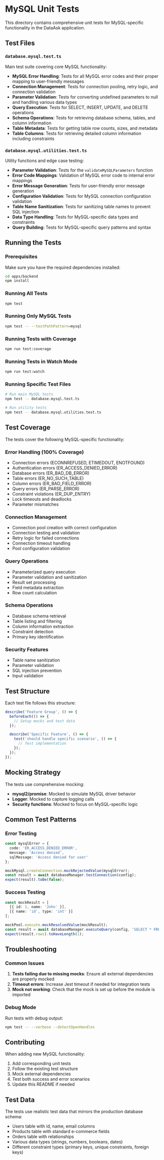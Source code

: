 # MySQL Unit Tests

This directory contains comprehensive unit tests for MySQL-specific functionality in the DataAsk application.

## Test Files

### `database.mysql.test.ts`
Main test suite covering core MySQL functionality:

- **MySQL Error Handling**: Tests for all MySQL error codes and their proper mapping to user-friendly messages
- **Connection Management**: Tests for connection pooling, retry logic, and connection validation
- **Parameter Validation**: Tests for converting undefined parameters to null and handling various data types
- **Query Execution**: Tests for SELECT, INSERT, UPDATE, and DELETE operations
- **Schema Operations**: Tests for retrieving database schema, tables, and column information
- **Table Metadata**: Tests for getting table row counts, sizes, and metadata
- **Table Columns**: Tests for retrieving detailed column information including constraints

### `database.mysql.utilities.test.ts`
Utility functions and edge case testing:

- **Parameter Validation**: Tests for the `validateMySQLParameters` function
- **Error Code Mappings**: Validation of MySQL error code to internal error mappings
- **Error Message Generation**: Tests for user-friendly error message generation
- **Configuration Validation**: Tests for MySQL connection configuration validation
- **Table Name Sanitization**: Tests for sanitizing table names to prevent SQL injection
- **Data Type Handling**: Tests for MySQL-specific data types and constraints
- **Query Building**: Tests for MySQL-specific query patterns and syntax

## Running the Tests

### Prerequisites

Make sure you have the required dependencies installed:

```bash
cd apps/backend
npm install
```

### Running All Tests

```bash
npm test
```

### Running Only MySQL Tests

```bash
npm test -- --testPathPattern=mysql
```

### Running Tests with Coverage

```bash
npm run test:coverage
```

### Running Tests in Watch Mode

```bash
npm run test:watch
```

### Running Specific Test Files

```bash
# Run main MySQL tests
npm test -- database.mysql.test.ts

# Run utility tests
npm test -- database.mysql.utilities.test.ts
```

## Test Coverage

The tests cover the following MySQL-specific functionality:

### Error Handling (100% Coverage)
- Connection errors (ECONNREFUSED, ETIMEDOUT, ENOTFOUND)
- Authentication errors (ER_ACCESS_DENIED_ERROR)
- Database errors (ER_BAD_DB_ERROR)
- Table errors (ER_NO_SUCH_TABLE)
- Column errors (ER_BAD_FIELD_ERROR)
- Query errors (ER_PARSE_ERROR)
- Constraint violations (ER_DUP_ENTRY)
- Lock timeouts and deadlocks
- Parameter mismatches

### Connection Management
- Connection pool creation with correct configuration
- Connection testing and validation
- Retry logic for failed connections
- Connection timeout handling
- Pool configuration validation

### Query Operations
- Parameterized query execution
- Parameter validation and sanitization
- Result set processing
- Field metadata extraction
- Row count calculation

### Schema Operations
- Database schema retrieval
- Table listing and filtering
- Column information extraction
- Constraint detection
- Primary key identification

### Security Features
- Table name sanitization
- Parameter validation
- SQL injection prevention
- Input validation

## Test Structure

Each test file follows this structure:

```typescript
describe('Feature Group', () => {
  beforeEach(() => {
    // Setup mocks and test data
  });

  describe('Specific Feature', () => {
    test('should handle specific scenario', () => {
      // Test implementation
    });
  });
});
```

## Mocking Strategy

The tests use comprehensive mocking:

- **mysql2/promise**: Mocked to simulate MySQL driver behavior
- **Logger**: Mocked to capture logging calls
- **Security functions**: Mocked to focus on MySQL-specific logic

## Common Test Patterns

### Error Testing
```typescript
const mysqlError = {
  code: 'ER_ACCESS_DENIED_ERROR',
  message: 'Access denied',
  sqlMessage: 'Access denied for user'
};

mockMysql.createConnection.mockRejectedValue(mysqlError);
const result = await databaseManager.testConnection(config);
expect(result).toBe(false);
```

### Success Testing
```typescript
const mockResult = [
  [{ id: 1, name: 'John' }],
  [{ name: 'id', type: 'int' }]
];

mockPool.execute.mockResolvedValue(mockResult);
const result = await databaseManager.executeQuery(config, 'SELECT * FROM users', []);
expect(result.rows).toHaveLength(1);
```

## Troubleshooting

### Common Issues

1. **Tests failing due to missing mocks**: Ensure all external dependencies are properly mocked
2. **Timeout errors**: Increase Jest timeout if needed for integration tests
3. **Mock not working**: Check that the mock is set up before the module is imported

### Debug Mode

Run tests with debug output:

```bash
npm test -- --verbose --detectOpenHandles
```

## Contributing

When adding new MySQL functionality:

1. Add corresponding unit tests
2. Follow the existing test structure
3. Mock external dependencies
4. Test both success and error scenarios
5. Update this README if needed

## Test Data

The tests use realistic test data that mirrors the production database schema:

- Users table with id, name, email columns
- Products table with standard e-commerce fields
- Orders table with relationships
- Various data types (strings, numbers, booleans, dates)
- Different constraint types (primary keys, unique constraints, foreign keys)